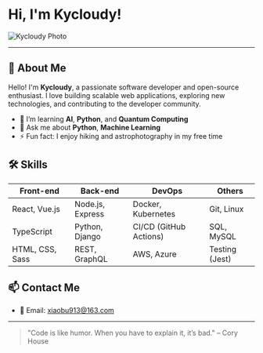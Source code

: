 # Hi, I'm Kycloudy!

![Kycloudy Photo](C:\Users\panda\Pictures\02740b6b0e58a454fa28349d159fc4c.jpg)

---

## 👋 About Me

Hello! I'm **Kycloudy**, a passionate software developer and open-source enthusiast. I love building scalable web applications, exploring new technologies, and contributing to the developer community.

- 🌱 I’m learning **AI**, **Python**, and **Quantum Computing**
- 💬 Ask me about **Python**, **Machine Learning**
- ⚡ Fun fact: I enjoy hiking and astrophotography in my free time

## 🛠️ Skills

| Front-end        | Back-end       | DevOps          | Others           |
| ---------------- | -------------- | --------------- | ---------------- |
| React, Vue.js    | Node.js, Express | Docker, Kubernetes | Git, Linux      |
| TypeScript       | Python, Django | CI/CD (GitHub Actions) | SQL, MySQL      |
| HTML, CSS, Sass  | REST, GraphQL  | AWS, Azure      | Testing (Jest)   |


## 📫 Contact Me

- 📧 Email: [xiaobu913@163.com](mailto:xiaobu913@163.com)

---

> "Code is like humor. When you have to explain it, it’s bad." – Cory House


